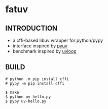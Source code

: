 # fatuv

## INTRODUCTION

* a cffi-based libuv wrapper for python/pypy
* interface inspired by [pyuv][1]
* benchmark inspired by [uvloop][2]

## BUILD

```
# python -m pip install cffi
# pypy -m pip install cffi
```

```
$ make
$ python uv-hello.py 
$ pypy uv-hello.py
```

[1]: https://github.com/saghul/pyuv/
[2]: https://github.com/MagicStack/uvloop


